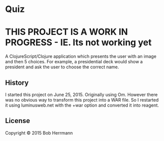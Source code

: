 # Quiz

# THIS PROJECT IS A WORK IN PROGRESS - IE.  Its not working yet

A ClojureScript/Clojure application which presents the user with an image and then 5 choices.
For example, a presidential deck would show a president and ask the user to choose the correct name.


## History

I started this project on June 25, 2015.   Originally using Om.  However there was no obvious way to transform this
project into a WAR file.   So I restarted it using luminusweb.net with the +war option and converted it into reagent.

## License

Copyright © 2015 Bob Herrmann
